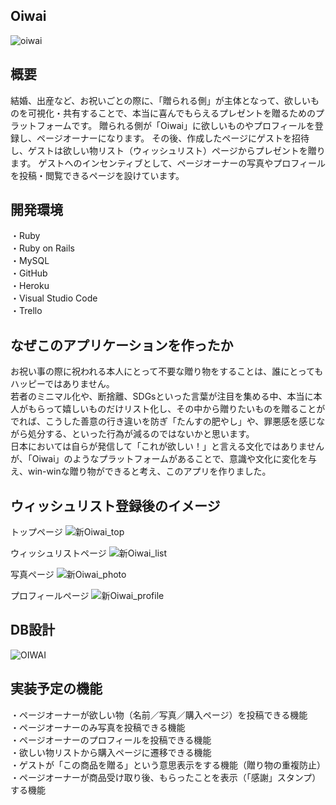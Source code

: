 
## Oiwai
![oiwai](https://user-images.githubusercontent.com/72489337/100177877-3af73e80-2f16-11eb-97c8-d66c8dc350f3.png)

## 概要
結婚、出産など、お祝いごとの際に、「贈られる側」が主体となって、欲しいものを可視化・共有することで、本当に喜んでもらえるプレゼントを贈るためのプラットフォームです。
贈られる側が「Oiwai」に欲しいものやプロフィールを登録し、ページオーナーになります。
その後、作成したページにゲストを招待し、ゲストは欲しい物リスト（ウィッシュリスト）ページからプレゼントを贈ります。
ゲストへのインセンティブとして、ページオーナーの写真やプロフィールを投稿・閲覧できるページを設けています。

## 開発環境
・Ruby<br>
・Ruby on Rails<br>
・MySQL<br>
・GitHub<br>
・Heroku<br>
・Visual Studio Code<br>
・Trello

## なぜこのアプリケーションを作ったか
お祝い事の際に祝われる本人にとって不要な贈り物をすることは、誰にとってもハッピーではありません。<br>
若者のミニマル化や、断捨離、SDGsといった言葉が注目を集める中、本当に本人がもらって嬉しいものだけリスト化し、その中から贈りたいものを贈ることがでれば、こうした善意の行き違いを防ぎ「たんすの肥やし」や、罪悪感を感じながら処分する、といった行為が減るのではないかと思います。<br>
日本においては自らが発信して「これが欲しい！」と言える文化ではありませんが、「Oiwai」のようなプラットフォームがあることで、意識や文化に変化を与え、win-winな贈り物ができると考え、このアプリを作りました。

## ウィッシュリスト登録後のイメージ
トップページ
![新Oiwai_top](https://user-images.githubusercontent.com/72489337/100953466-fabb4000-3555-11eb-8a60-39df6fbd4092.png)

ウィッシュリストページ
![新Oiwai_list](https://user-images.githubusercontent.com/72489337/100953218-74066300-3555-11eb-8993-808b0ae9592d.png)

写真ページ
![新Oiwai_photo](https://user-images.githubusercontent.com/72489337/100953756-8c2ab200-3556-11eb-954f-316b5e60cdc6.png)

プロフィールページ
![新Oiwai_profile](https://user-images.githubusercontent.com/72489337/100953825-acf30780-3556-11eb-9a41-0ac128edf31d.png)


## DB設計
![OIWAI](https://user-images.githubusercontent.com/72489337/100872591-5f8a8200-34e5-11eb-9be4-669160ab1dc3.png)

## 実装予定の機能
・ページオーナーが欲しい物（名前／写真／購入ページ）を投稿できる機能<br>
・ページオーナーのみ写真を投稿できる機能<br>
・ページオーナーのプロフィールを投稿できる機能<br>
・欲しい物リストから購入ページに遷移できる機能<br>
・ゲストが「この商品を贈る」という意思表示をする機能（贈り物の重複防止）<br>
・ページオーナーが商品受け取り後、もらったことを表示（「感謝」スタンプ）する機能
